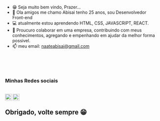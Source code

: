 - 😁 Seja muito bem vindo, Prazer...
- 👋 Ola amigos me chamo Abisai tenho 25 anos, sou Desenvolvedor Front-end
- 💻 atualmente estou aprendendo HTML, CSS, JAVASCRIPT, REACT.
- 💼 Proucuro colaborar em uma empresa, contribuindo com meus conhecimentos, agregando e empenhando em ajudar da melhor forma possivel.
- 📫 meu email: naateabisai@gmail.com

<br>
<br>
<br>
<h3>Minhas Redes sociais</h3>
<br>
<a href="https://instagram.com/abisai__naate?igshid=OGQ5ZDc2ODk2ZA==" rel=nofollow">
<img align="left" alt="ícone do instagram uma câmera dentro de um quadrado" width="22px" src="https://camo.githubusercontent.com/c80f9763ed06d4ab9fbcc1a74b8b74cd95e4c7f82d3f1f70233994f236a0faeb/68747470733a2f2f63646e2e6a7364656c6976722e6e65742f6e706d2f73696d706c652d69636f6e734076332f69636f6e732f696e7374616772616d2e737667" data-canonical-src="https://cdn.jsdelivr.net/npm/simple-icons@v3/icons/instagram.svg" style="max-width: 100%;">
</a>
<a href="https://www.linkedin.com/in/abisai-naate-de-lacerda-andrade-227a72238/" rel"nofollow">
<img align="left" alt="LinkedIn" width="22px" src="https://camo.githubusercontent.com/d659d2bac00c01b42bffbae84bdc121e828b8fecd5b4949ffa2575f5d9e4a371/68747470733a2f2f63646e2e6a7364656c6976722e6e65742f6e706d2f73696d706c652d69636f6e734076332f69636f6e732f6c696e6b6564696e2e737667" data-canonical-src="https://cdn.jsdelivr.net/npm/simple-icons@v3/icons/linkedin.svg" style="max-width: 100%;">
</a>
<br>
<h2>Obrigado, volte sempre 😁</h2>
